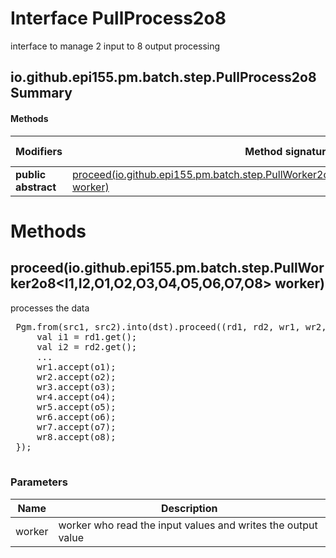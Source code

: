 Interface PullProcess2o8
========================
interface to manage 2 input to 8 output processing

io.github.epi155.pm.batch.step.PullProcess2o8 Summary
-------
#### Methods
| Modifiers           | Method signature                                                                                                                                                                  | Return type |
| ------------------- | --------------------------------------------------------------------------------------------------------------------------------------------------------------------------------- | ----------- |
| **public abstract** | [proceed(io.github.epi155.pm.batch.step.PullWorker2o8<I1,I2,O1,O2,O3,O4,O5,O6,O7,O8> worker)](#proceediogithubepi155pmbatchsteppullworker2o8i1-i2-o1-o2-o3-o4-o5-o6-o7-o8-worker) | void        |

Methods
=======
proceed(io.github.epi155.pm.batch.step.PullWorker2o8<I1,I2,O1,O2,O3,O4,O5,O6,O7,O8> worker)
-------------------------------------------------------------------------------------------
processes the data
 <pre>
 Pgm.from(src1, src2).into(dst).proceed((rd1, rd2, wr1, wr2, wr3, wr4, wr5, wr6, wr7, wr8) -> {
     val i1 = rd1.get();
     val i2 = rd2.get();
     ...
     wr1.accept(o1);
     wr2.accept(o2);
     wr3.accept(o3);
     wr4.accept(o4);
     wr5.accept(o5);
     wr6.accept(o6);
     wr7.accept(o7);
     wr8.accept(o8);
 });
 </pre>

### Parameters

| Name   | Description                                                  |
| ------ | ------------------------------------------------------------ |
| worker | worker who read the input values and writes the output value |


